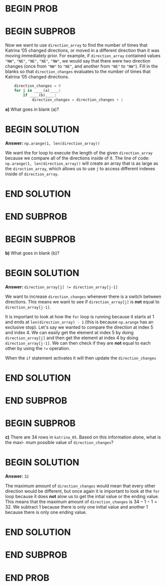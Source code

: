 # BEGIN PROB

# BEGIN SUBPROB

Now we want to use `direction_array` to find the number of times that Katrina ’05 changed
directions, or moved in a different direction than it was moving immediately prior. For
example, if `direction_array` contained values
                        `"NW"`, `"NE"`, `"NE"`, `"NE"`, `"NW"`,
we would say that there were two direction changes (once from `"NW"` to `"NE"`, and another
from `"NE"` to `"NW"`).
Fill in the blanks so that `direction_changes` evaluates to the number of times that Katrina
’05 changed directions.

```py
    direction_changes = 0
    for j in ____(a)____:
        if ____(b)____:
            direction_changes = direction_changes + 1
```

**a)** What goes in blank (a)? 

# BEGIN SOLUTION

**Answer:** `np.arange(1, len(direction_array))`

We want the for loop to execute the length of the given `direction_array` because we compare all of the directions inside of it. The line of code: `np.arange(1, len(direction_array))` will create an array that is as large as the `direction_array`, which allows us to use `j` to access different indexes inside of `direction_array`.

# END SOLUTION

# END SUBPROB



# BEGIN SUBPROB

**b)** What goes in blank (b)?

# BEGIN SOLUTION

**Answer:** `direction_array[j] != direction_array[j-1]`

We want to increase `direction_changes` whenever there is a switch between directions. This means we want to see if `direction_array[j]` is **not** equal to `direction_array[j-1]`.

It is important to look at how the `for` loop is running because it starts at 1 and ends at `len(direction_array) - 1` (this is because `np.arange` has an exclusive stop). Let's say we wanted to compare the direction at index 5 and index 4. We can easily get the element at index 5 by doing `direction_array[j]` and then get the element at index 4 by doing `direction_array[j-1]`. We can then check if they are **not** equal to each other by using the `!=` operation.

When the `if` statement activates it will then update the `direction_changes`

# END SOLUTION

# END SUBPROB



# BEGIN SUBPROB

**c)** There are 34 rows in `katrina_05`. Based on this information alone, what is the maxi-
mum possible value of `direction_changes`?

# BEGIN SOLUTION

**Answer:** `32`

The maximum amount of `direction_changes` would mean that every other direction would be different, but once again it is important to look at the `for` loop because it does **not** alow us to get the intial value or the ending value. This means that the maximum amount of `direction_changes` is $34-1-1 = 32$. We subtract 1 because there is only one initial value and another 1 because there is only one ending value.


# END SOLUTION

# END SUBPROB



# END PROB